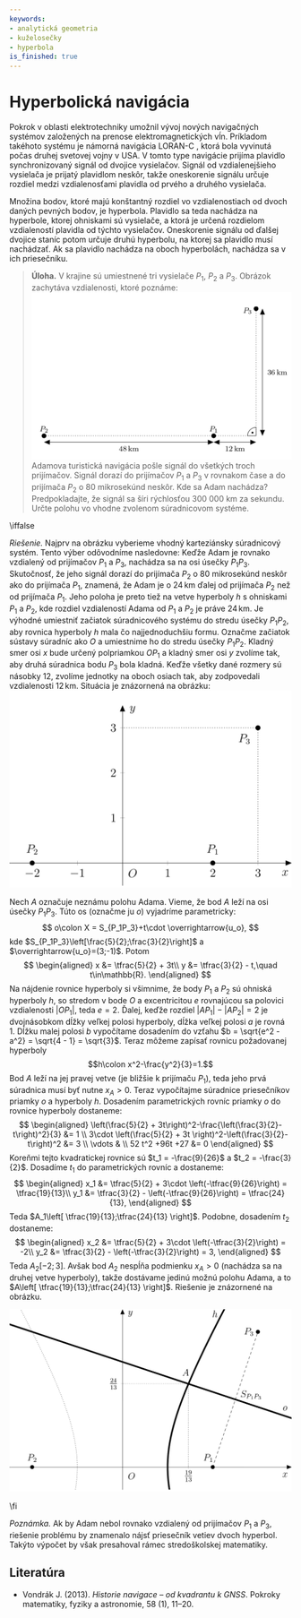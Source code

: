 ```yaml
---
keywords:
- analytická geometria
- kuželosečky
- hyperbola
is_finished: true
---
```


# Hyperbolická navigácia

Pokrok v oblasti elektrotechniky umožnil vývoj nových navigačných systémov založených na prenose elektromagnetických vĺn. Príkladom takéhoto systému je námorná navigácia LORAN-C , ktorá bola vyvinutá počas druhej svetovej vojny v USA. V tomto type navigácie prijíma plavidlo synchronizovaný signál od dvojice vysielačov. Signál od vzdialenejšieho vysielača je prijatý plavidlom neskôr, takže oneskorenie signálu určuje rozdiel medzi vzdialenosťami plavidla od prvého a druhého vysielača.

Množina bodov, ktoré majú konštantný rozdiel vo vzdialenostiach od dvoch daných pevných bodov, je hyperbola. Plavidlo sa teda nachádza na hyperbole, ktorej ohniskami sú vysielače, a ktorá je určená rozdielom vzdialeností plavidla od týchto vysielačov. Oneskorenie signálu od ďalšej dvojice staníc potom určuje druhú hyperbolu, na ktorej sa plavidlo musí nachádzať. Ak sa plavidlo nachádza na oboch hyperbolách, nachádza sa v ich priesečníku.

> **Úloha.** V krajine sú umiestnené tri vysielače $P_1$, $P_2$ a $P_3$.
> Obrázok zachytáva vzdialenosti, ktoré poznáme:
> ![Zadanie úlohy](math4you_00019_a.jpg)
> Adamova turistická navigácia pošle signál do všetkých troch prijímačov.
> Signál dorazí do prijímačov $P_1$ a $P_3$ v rovnakom čase
> a do prijímača $P_2$ o 80 mikrosekúnd neskôr. 
> Kde sa Adam nachádza?
> Predpokladajte, že signál sa šíri rýchlosťou 300 000 km za sekundu.
> Určte polohu vo vhodne zvolenom súradnicovom systéme.

\iffalse

*Riešenie.* Najprv na obrázku vyberieme vhodný karteziánsky súradnicový systém.
Tento výber odôvodníme nasledovne: Keďže Adam je rovnako vzdialený od prijímačov $P_1$ a $P_3$, nachádza sa na osi úsečky $P_1P_3$.
Skutočnosť, že jeho signál dorazí do prijímača $P_2$ o 80 mikrosekúnd neskôr ako do prijímača $P_1$, znamená, že Adam je o $24\,\text{km}$ ďalej od prijímača $P_2$ než od prijímača $P_1$.
Jeho poloha je preto tiež na vetve hyperboly $h$ s ohniskami $P_1$ a $P_2$, kde rozdiel vzdialeností Adama od $P_1$ a $P_2$ je práve $24\,\text{km}$.
Je výhodné umiestniť začiatok súradnicového systému do stredu úsečky $P_1P_2$, aby rovnica hyperboly $h$ mala čo najjednoduchšiu formu.
Označme začiatok sústavy súradníc ako $O$
a umiestnime ho do stredu úsečky $P_1P_2$.
Kladný smer osi $x$ bude určený polpriamkou $OP_1$
a kladný smer osi $y$ zvolíme tak, aby druhá súradnica bodu $P_3$ bola kladná.
Keďže všetky dané rozmery sú násobky $12$,
zvolíme jednotky na oboch osiach tak,
aby zodpovedali vzdialenosti $12\,\text{km}$.
Situácia je znázornená na obrázku:
![Zavedenie súradnicovej sústavy](math4you_00019_b.jpg)

Nech $A$ označuje neznámu polohu Adama.
Vieme, že bod $A$ leží na osi úsečky $P_1P_3$. Túto os (označme ju $o$) vyjadríme parametricky:
$$
o\colon X = S_{P_1P_3}+t\cdot \overrightarrow{u_o},
$$ 
kde $S_{P_1P_3}\left[\frac{5}{2};\frac{3}{2}\right]$
a $\overrightarrow{u_o}=(3;-1)$. Potom
$$
\begin{aligned}
x &= \tfrac{5}{2} + 3t\\
y &= \tfrac{3}{2} - t,\quad t\in\mathbb{R}.
\end{aligned}
$$
Na nájdenie rovnice hyperboly si všimnime, že body $P_1$ a $P_2$ sú ohniská hyperboly $h$,
so stredom v bode $O$ a excentricitou $e$ rovnajúcou sa polovici vzdialenosti $|OP_1|$, teda $e=2$. Ďalej,
keďže rozdiel $|AP_1| - |AP_2| = 2$ je dvojnásobkom dĺžky veľkej polosi hyperboly, dĺžka veľkej polosi $a$ je rovná $1$.
Dĺžku malej polosi $b$ vypočítame dosadením do vzťahu
$b = \sqrt{e^2 - a^2} = \sqrt{4 - 1} = \sqrt{3}$.
Teraz môžeme zapísať rovnicu požadovanej hyperboly
$$h\colon x^2-\frac{y^2}{3}=1.$$
Bod $A$ leží na jej pravej vetve (je bližšie k prijímaču $P_1$),
teda jeho prvá súradnica musí byť nutne $x_A > 0$.
Teraz vypočítajme súradnice priesečníkov
priamky $o$ a hyperboly $h$.
Dosadením parametrických rovníc priamky $o$
do rovnice hyperboly dostaneme:
$$
\begin{aligned}
\left(\frac{5}{2} + 3t\right)^2-\frac{\left(\frac{3}{2}-t\right)^2}{3} &= 1 \\
3\cdot \left(\frac{5}{2} + 3t \right)^2-\left(\frac{3}{2}-t\right)^2 &= 3 \\
\vdots & \\
52 t^2 +96t +27 &= 0 
\end{aligned}
$$
Koreňmi tejto kvadratickej rovnice sú $t_1 = -\frac{9}{26}$ a $t_2 = -\frac{3}{2}$. Dosadíme $t_1$ do parametrických rovníc a dostaneme:
$$
\begin{aligned}
x_1 &= \tfrac{5}{2} + 3\cdot \left(-\tfrac{9}{26}\right) = \tfrac{19}{13}\\
y_1 &= \tfrac{3}{2} - \left(-\tfrac{9}{26}\right) = \tfrac{24}{13},
\end{aligned}
$$
Teda $A_1\left[ \tfrac{19}{13};\tfrac{24}{13} \right]$. Podobne, dosadením $t_2$ dostaneme:
$$
\begin{aligned}
x_2 &= \tfrac{5}{2} + 3\cdot \left(-\tfrac{3}{2}\right) = -2\\
y_2 &= \tfrac{3}{2} - \left(-\tfrac{3}{2}\right) = 3,
\end{aligned}
$$
Teda $A_2 \left[ -2;3 \right]$.
Avšak bod $A_2$ nespĺňa podmienku $x_A > 0$ (nachádza sa na druhej vetve hyperboly),
takže dostávame jedinú možnú polohu Adama,
a to $A\left[ \tfrac{19}{13};\tfrac{24}{13} \right]$.
Riešenie je znázornené na obrázku.

![Riešenie úlohy](math4you_00019_c.jpg)

\fi

*Poznámka.* Ak by Adam nebol rovnako vzdialený od prijímačov $P_1$ a $P_3$,
riešenie problému by znamenalo nájsť priesečník vetiev dvoch hyperbol.
Takýto výpočet by však presahoval rámec stredoškolskej matematiky.

## Literatúra

* Vondrák J. (2013). *Historie navigace – od kvadrantu k GNSS*. Pokroky matematiky, fyziky a astronomie, 58 (1), 11–20.

